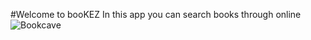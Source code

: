 #Welcome to booKEZ 
In this app you can search books through online
![Bookcave](https://user-images.githubusercontent.com/109327528/215050309-02b14766-8d1b-4b16-a404-57efe21b7ac0.jpg)

